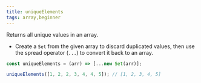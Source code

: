 ```yaml
---
title: uniqueElements
tags: array,beginner
---
```


Returns all unique values in an array.

- Create a `Set` from the given array to discard duplicated values, then use the spread operator (`...`) to convert it back to an array.

```js
const uniqueElements = (arr) => [...new Set(arr)];
```

```js
uniqueElements([1, 2, 2, 3, 4, 4, 5]); // [1, 2, 3, 4, 5]
```
